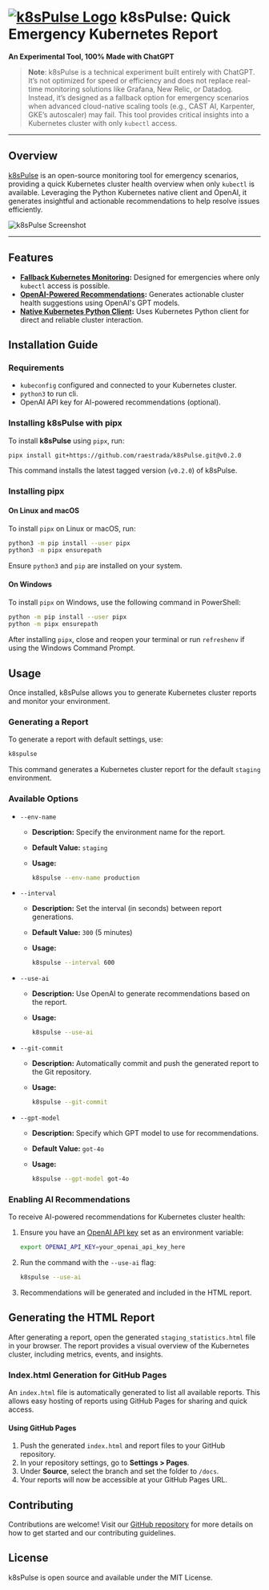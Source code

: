 # [![k8sPulse Logo](https://res.cloudinary.com/dyknhuvxt/image/upload/v1730740391/k8spulse_axrf38.png)](https://raestrada.github.io/k8sPulse/) k8sPulse: Quick Emergency Kubernetes Report

**An Experimental Tool, 100% Made with ChatGPT**

> **Note**: k8sPulse is a technical experiment built entirely with ChatGPT. It’s not optimized for speed or efficiency and does not replace real-time monitoring solutions like Grafana, New Relic, or Datadog. Instead, it’s designed as a fallback option for emergency scenarios when advanced cloud-native scaling tools (e.g., CAST AI, Karpenter, GKE’s autoscaler) may fail. This tool provides critical insights into a Kubernetes cluster with only `kubectl` access.

---

## Overview

[k8sPulse](https://raestrada.github.io/k8sPulse/) is an open-source monitoring tool for emergency scenarios, providing a quick Kubernetes cluster health overview when only `kubectl` is available. Leveraging the Python Kubernetes native client and OpenAI, it generates insightful and actionable recommendations to help resolve issues efficiently.

![k8sPulse Screenshot](https://res.cloudinary.com/dyknhuvxt/image/upload/v1730741959/Captura_de_pantalla_2024-11-04_a_la_s_14.39.08_flhkbc.png)

---

## Features

- **[Fallback Kubernetes Monitoring](https://raestrada.github.io/k8sPulse/):** Designed for emergencies where only `kubectl` access is possible.
- **[OpenAI-Powered Recommendations](https://raestrada.github.io/k8sPulse/):** Generates actionable cluster health suggestions using OpenAI's GPT models.
- **[Native Kubernetes Python Client](https://raestrada.github.io/k8sPulse/):** Uses Kubernetes Python client for direct and reliable cluster interaction.

## Installation Guide

### Requirements

- `kubeconfig` configured and connected to your Kubernetes cluster.
- `python3` to run cli.
- OpenAI API key for AI-powered recommendations (optional).

### Installing k8sPulse with pipx

To install **k8sPulse** using `pipx`, run:

```sh
pipx install git+https://github.com/raestrada/k8sPulse.git@v0.2.0
```

This command installs the latest tagged version (`v0.2.0`) of k8sPulse.

### Installing pipx

#### On Linux and macOS

To install `pipx` on Linux or macOS, run:

```sh
python3 -m pip install --user pipx
python3 -m pipx ensurepath
```

Ensure `python3` and `pip` are installed on your system.

#### On Windows

To install `pipx` on Windows, use the following command in PowerShell:

```sh
python -m pip install --user pipx
python -m pipx ensurepath
```

After installing `pipx`, close and reopen your terminal or run `refreshenv` if using the Windows Command Prompt.

## Usage

Once installed, k8sPulse allows you to generate Kubernetes cluster reports and monitor your environment.

### Generating a Report

To generate a report with default settings, use:

```sh
k8spulse
```

This command generates a Kubernetes cluster report for the default `staging` environment.

### Available Options

- `--env-name`
  - **Description:** Specify the environment name for the report.
  - **Default Value:** `staging`
  - **Usage:**
    
    ```sh
    k8spulse --env-name production
    ```

- `--interval`
  - **Description:** Set the interval (in seconds) between report generations.
  - **Default Value:** `300` (5 minutes)
  - **Usage:**
    
    ```sh
    k8spulse --interval 600
    ```

- `--use-ai`
  - **Description:** Use OpenAI to generate recommendations based on the report.
  - **Usage:**
    
    ```sh
    k8spulse --use-ai
    ```

- `--git-commit`
  - **Description:** Automatically commit and push the generated report to the Git repository.
  - **Usage:**
    
    ```sh
    k8spulse --git-commit
    ```

- `--gpt-model`
  - **Description:** Specify which GPT model to use for recommendations.
  - **Default Value:** `got-4o`
  - **Usage:**
    
    ```sh
    k8spulse --gpt-model got-4o
    ```

### Enabling AI Recommendations

To receive AI-powered recommendations for Kubernetes cluster health:

1. Ensure you have an [OpenAI API key](https://platform.openai.com/account/api-keys) set as an environment variable:
   
   ```sh
   export OPENAI_API_KEY=your_openai_api_key_here
   ```

2. Run the command with the `--use-ai` flag:
   
   ```sh
   k8spulse --use-ai
   ```

3. Recommendations will be generated and included in the HTML report.

## Generating the HTML Report

After generating a report, open the generated `staging_statistics.html` file in your browser. The report provides a visual overview of the Kubernetes cluster, including metrics, events, and insights.

### Index.html Generation for GitHub Pages

An `index.html` file is automatically generated to list all available reports. This allows easy hosting of reports using GitHub Pages for sharing and quick access.

#### Using GitHub Pages

1. Push the generated `index.html` and report files to your GitHub repository.
2. In your repository settings, go to **Settings > Pages**.
3. Under **Source**, select the branch and set the folder to `/docs`.
4. Your reports will now be accessible at your GitHub Pages URL.

## Contributing

Contributions are welcome! Visit our [GitHub repository](https://github.com/raestrada/k8sPulse) for more details on how to get started and our contributing guidelines.

## License

k8sPulse is open source and available under the MIT License.
